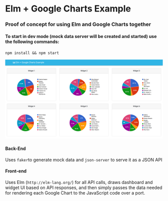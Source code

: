 # Elm + Google Charts Example

### Proof of concept for using Elm and Google Charts together

#### To start in dev mode (mock data server will be created and started) use the following commands:
`npm install && npm start`

![Example Image](/example.png)

#### Back-End
Uses `faker`to generate mock data and `json-server` to serve it as a JSON API

#### Front-end
Uses Elm (`http://elm-lang.org/`) for all API calls, draws dashboard and widget UI based on API responses, and then simply passes the data needed for rendering each Google Chart to the JavaScript code over a port. 
